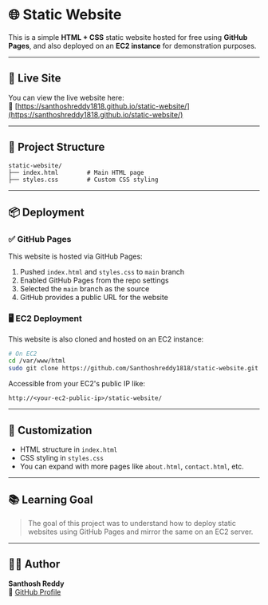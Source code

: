 
# 🌐 Static Website

This is a simple **HTML + CSS** static website hosted for free using **GitHub Pages**, and also deployed on an **EC2 instance** for demonstration purposes.

---

## 🚀 Live Site

You can view the live website here:  
🔗 [https://santhoshreddy1818.github.io/static-website/](https://santhoshreddy1818.github.io/static-website/)

---

## 📁 Project Structure

```
static-website/
├── index.html        # Main HTML page
├── styles.css        # Custom CSS styling
```

---

## 📦 Deployment

### ✅ GitHub Pages

This website is hosted via GitHub Pages:

1. Pushed `index.html` and `styles.css` to `main` branch
2. Enabled GitHub Pages from the repo settings
3. Selected the `main` branch as the source
4. GitHub provides a public URL for the website

### 🖥 EC2 Deployment

This website is also cloned and hosted on an EC2 instance:

```bash
# On EC2
cd /var/www/html
sudo git clone https://github.com/Santhoshreddy1818/static-website.git
```

Accessible from your EC2's public IP like:
```
http://<your-ec2-public-ip>/static-website/
```

---

## 🎨 Customization

- HTML structure in `index.html`
- CSS styling in `styles.css`
- You can expand with more pages like `about.html`, `contact.html`, etc.

---

## 📚 Learning Goal

> The goal of this project was to understand how to deploy static websites using GitHub Pages and mirror the same on an EC2 server.

---

## 🧑‍💻 Author

**Santhosh Reddy**  
🔗 [GitHub Profile](https://github.com/Santhoshreddy1818)
